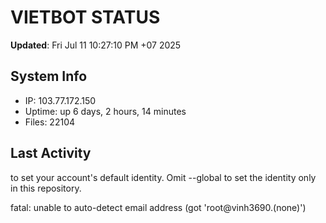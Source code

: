 # VIETBOT STATUS
**Updated**: Fri Jul 11 10:27:10 PM +07 2025

## System Info
- IP: 103.77.172.150
- Uptime: up 6 days, 2 hours, 14 minutes
- Files: 22104

## Last Activity

to set your account's default identity.
Omit --global to set the identity only in this repository.

fatal: unable to auto-detect email address (got 'root@vinh3690.(none)')
